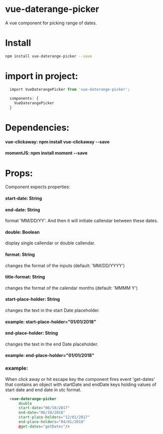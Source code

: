 # vue-daterange-picker

A vue component for picking range of dates.

# Install
```bash
npm install vue-daterange-picker --save
```

# import in project:
```javascript
  import VueDaterangePicker from 'vue-daterange-picker';
  
  components: {
    VueDaterangePicker
  }
```

# Dependencies:

#### vue-clickaway:  npm install vue-clickaway --save
#### momentJS: npm install moment --save

# Props:

Component expects properties:
#### start-date: String 
#### end-date: String
format 'MM/DD/YY'.
And then it will initiate callendar between these dates.

#### double: Boolean
display single callendar or double callendar.

#### format: String
changes the format of the inputs (default: 'MM/DD/YYYY')

#### title-format: String
changes the format of the calendar months (default: 'MMMM Y')

#### start-place-holder: String
changes the text in the start Date placeholder.
#### example: start-place-holder="01/01/2018"

#### end-place-holder: String
changes the text in the end Date placeholder.
#### example: end-place-holder="01/01/2018"

### example:
When click away or hit escape key the component fires event 'get-dates' that contains an object
with startDate and endDate keys holding values of start date and end date in utc format.

```HTML
  <vue-daterange-picker 
      double 
      start-date="06/10/2017" 
      end-date="06/10/2018" 
      start-place-holders="12/01/2017"
      end-place-holders="04/01/2018"
      @get-dates="getDates"/>
```
